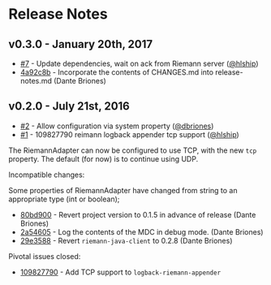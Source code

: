 # Release Notes

## v0.3.0 - January 20th, 2017

- [#7](https://github.com/walmartlabs/logback-riemann-appender/pull/7) - Update dependencies, wait on ack from Riemann server ([@hlship](https://github.com/hlship))
- [4a92c8b](https://github.com/walmartlabs/logback-riemann-appender/commit/4a92c8bee0f9eeb60be0116ad8c88db493543a02) - Incorporate the contents of CHANGES.md into release-notes.md (Dante Briones)

## v0.2.0 - July 21st, 2016

- [#2](https://github.com/walmartlabs/logback-riemann-appender/pull/2) - Allow configuration via system property ([@dbriones](https://github.com/dbriones))
- [#1](https://github.com/walmartlabs/logback-riemann-appender/pull/1) - 109827790 reimann logback appender tcp support ([@hlship](https://github.com/hlship))

The RiemannAdapter can now be configured to use TCP, with the new `tcp` property.
The default (for now) is to continue using UDP.

Incompatible changes:

Some properties of RiemannAdapter have changed from string to an appropriate type
(int or boolean);

- [80bd900](https://github.com/walmartlabs/logback-riemann-appender/commit/80bd9003e79ad48ae23c946f614aae19276f6ef7) - Revert project version to 0.1.5 in advance of release (Dante Briones)
- [2a54605](https://github.com/walmartlabs/logback-riemann-appender/commit/2a54605a2d17e5f34b1174268ef0079531c9b8c5) - Log the contents of the MDC in debug mode. (Dante Briones)
- [29e3588](https://github.com/walmartlabs/logback-riemann-appender/commit/29e358802d7b01c526ef9b015b8419db190ebd2f) - Revert `riemann-java-client` to 0.2.8 (Dante Briones)

Pivotal issues closed:
- [109827790](https://www.pivotaltracker.com/story/show/109827790) - Add TCP support to `logback-riemann-appender`
